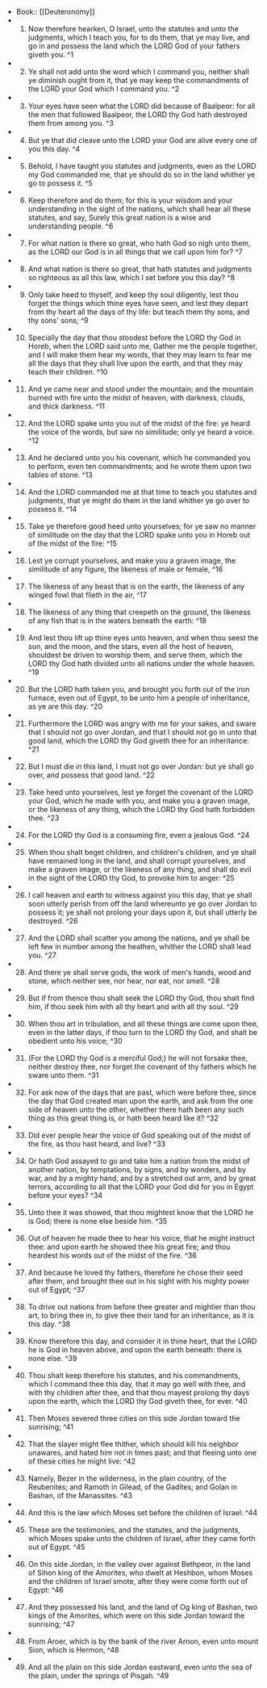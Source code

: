 - Book:: [[Deuteronomy]]
- 1. Now therefore hearken, O Israel, unto the statutes and unto the judgments, which I teach you, for to do them, that ye may live, and go in and possess the land which the LORD God of your fathers giveth you. ^1
- 2. Ye shall not add unto the word which I command you, neither shall ye diminish ought from it, that ye may keep the commandments of the LORD your God which I command you. ^2
- 3. Your eyes have seen what the LORD did because of Baalpeor: for all the men that followed Baalpeor, the LORD thy God hath destroyed them from among you. ^3
- 4. But ye that did cleave unto the LORD your God are alive every one of you this day. ^4
- 5. Behold, I have taught you statutes and judgments, even as the LORD my God commanded me, that ye should do so in the land whither ye go to possess it. ^5
- 6. Keep therefore and do them; for this is your wisdom and your understanding in the sight of the nations, which shall hear all these statutes, and say, Surely this great nation is a wise and understanding people. ^6
- 7. For what nation is there so great, who hath God so nigh unto them, as the LORD our God is in all things that we call upon him for? ^7
- 8. And what nation is there so great, that hath statutes and judgments so righteous as all this law, which I set before you this day? ^8
- 9. Only take heed to thyself, and keep thy soul diligently, lest thou forget the things which thine eyes have seen, and lest they depart from thy heart all the days of thy life: but teach them thy sons, and thy sons' sons; ^9
- 10. Specially the day that thou stoodest before the LORD thy God in Horeb, when the LORD said unto me, Gather me the people together, and I will make them hear my words, that they may learn to fear me all the days that they shall live upon the earth, and that they may teach their children. ^10
- 11. And ye came near and stood under the mountain; and the mountain burned with fire unto the midst of heaven, with darkness, clouds, and thick darkness. ^11
- 12. And the LORD spake unto you out of the midst of the fire: ye heard the voice of the words, but saw no similitude; only ye heard a voice. ^12
- 13. And he declared unto you his covenant, which he commanded you to perform, even ten commandments; and he wrote them upon two tables of stone. ^13
- 14. And the LORD commanded me at that time to teach you statutes and judgments, that ye might do them in the land whither ye go over to possess it. ^14
- 15. Take ye therefore good heed unto yourselves; for ye saw no manner of similitude on the day that the LORD spake unto you in Horeb out of the midst of the fire: ^15
- 16. Lest ye corrupt yourselves, and make you a graven image, the similitude of any figure, the likeness of male or female, ^16
- 17. The likeness of any beast that is on the earth, the likeness of any winged fowl that flieth in the air, ^17
- 18. The likeness of any thing that creepeth on the ground, the likeness of any fish that is in the waters beneath the earth: ^18
- 19. And lest thou lift up thine eyes unto heaven, and when thou seest the sun, and the moon, and the stars, even all the host of heaven, shouldest be driven to worship them, and serve them, which the LORD thy God hath divided unto all nations under the whole heaven. ^19
- 20. But the LORD hath taken you, and brought you forth out of the iron furnace, even out of Egypt, to be unto him a people of inheritance, as ye are this day. ^20
- 21. Furthermore the LORD was angry with me for your sakes, and sware that I should not go over Jordan, and that I should not go in unto that good land, which the LORD thy God giveth thee for an inheritance: ^21
- 22. But I must die in this land, I must not go over Jordan: but ye shall go over, and possess that good land. ^22
- 23. Take heed unto yourselves, lest ye forget the covenant of the LORD your God, which he made with you, and make you a graven image, or the likeness of any thing, which the LORD thy God hath forbidden thee. ^23
- 24. For the LORD thy God is a consuming fire, even a jealous God. ^24
- 25. When thou shalt beget children, and children's children, and ye shall have remained long in the land, and shall corrupt yourselves, and make a graven image, or the likeness of any thing, and shall do evil in the sight of the LORD thy God, to provoke him to anger: ^25
- 26. I call heaven and earth to witness against you this day, that ye shall soon utterly perish from off the land whereunto ye go over Jordan to possess it; ye shall not prolong your days upon it, but shall utterly be destroyed. ^26
- 27. And the LORD shall scatter you among the nations, and ye shall be left few in number among the heathen, whither the LORD shall lead you. ^27
- 28. And there ye shall serve gods, the work of men's hands, wood and stone, which neither see, nor hear, nor eat, nor smell. ^28
- 29. But if from thence thou shalt seek the LORD thy God, thou shalt find him, if thou seek him with all thy heart and with all thy soul. ^29
- 30. When thou art in tribulation, and all these things are come upon thee, even in the latter days, if thou turn to the LORD thy God, and shalt be obedient unto his voice; ^30
- 31. (For the LORD thy God is a merciful God;) he will not forsake thee, neither destroy thee, nor forget the covenant of thy fathers which he sware unto them. ^31
- 32. For ask now of the days that are past, which were before thee, since the day that God created man upon the earth, and ask from the one side of heaven unto the other, whether there hath been any such thing as this great thing is, or hath been heard like it? ^32
- 33. Did ever people hear the voice of God speaking out of the midst of the fire, as thou hast heard, and live? ^33
- 34. Or hath God assayed to go and take him a nation from the midst of another nation, by temptations, by signs, and by wonders, and by war, and by a mighty hand, and by a stretched out arm, and by great terrors, according to all that the LORD your God did for you in Egypt before your eyes? ^34
- 35. Unto thee it was showed, that thou mightest know that the LORD he is God; there is none else beside him. ^35
- 36. Out of heaven he made thee to hear his voice, that he might instruct thee: and upon earth he showed thee his great fire; and thou heardest his words out of the midst of the fire. ^36
- 37. And because he loved thy fathers, therefore he chose their seed after them, and brought thee out in his sight with his mighty power out of Egypt; ^37
- 38. To drive out nations from before thee greater and mightier than thou art, to bring thee in, to give thee their land for an inheritance, as it is this day. ^38
- 39. Know therefore this day, and consider it in thine heart, that the LORD he is God in heaven above, and upon the earth beneath: there is none else. ^39
- 40. Thou shalt keep therefore his statutes, and his commandments, which I command thee this day, that it may go well with thee, and with thy children after thee, and that thou mayest prolong thy days upon the earth, which the LORD thy God giveth thee, for ever. ^40
- 41. Then Moses severed three cities on this side Jordan toward the sunrising; ^41
- 42. That the slayer might flee thither, which should kill his neighbor unawares, and hated him not in times past; and that fleeing unto one of these cities he might live: ^42
- 43. Namely, Bezer in the wilderness, in the plain country, of the Reubenites; and Ramoth in Gilead, of the Gadites; and Golan in Bashan, of the Manassites. ^43
- 44. And this is the law which Moses set before the children of Israel: ^44
- 45. These are the testimonies, and the statutes, and the judgments, which Moses spake unto the children of Israel, after they came forth out of Egypt. ^45
- 46. On this side Jordan, in the valley over against Bethpeor, in the land of Sihon king of the Amorites, who dwelt at Heshbon, whom Moses and the children of Israel smote, after they were come forth out of Egypt: ^46
- 47. And they possessed his land, and the land of Og king of Bashan, two kings of the Amorites, which were on this side Jordan toward the sunrising; ^47
- 48. From Aroer, which is by the bank of the river Arnon, even unto mount Sion, which is Hermon, ^48
- 49. And all the plain on this side Jordan eastward, even unto the sea of the plain, under the springs of Pisgah. ^49
